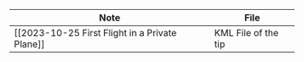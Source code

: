 | Note | File |
| ---- | ---- |
| [[2023-10-25 First Flight in a Private Plane]]     | KML File of the tip     |

